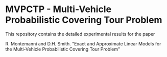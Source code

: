 # MVPCTP - Multi-Vehicle Probabilistic Covering Tour Problem

This repository contains the detailed experimental results for the paper

R. Montemanni and D.H. Smith. "Exact and Approximate Linear Models for the Multi-Vehicle Probabilistic Covering Tour Problem"
